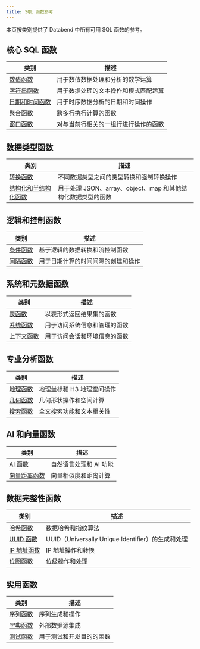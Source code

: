 ```yaml
---
title: SQL 函数参考
---
```


本页按类别提供了 Databend 中所有可用 SQL 函数的参考。

## 核心 SQL 函数

| 类别 | 描述 |
|----------|-------------|
| [数值函数](./04-numeric-functions/index.md) | 用于数值数据处理和分析的数学运算 |
| [字符串函数](./06-string-functions/index.md) | 用于数据处理的文本操作和模式匹配运算 |
| [日期和时间函数](./05-datetime-functions/index.md) | 用于时序数据分析的日期和时间操作 |
| [聚合函数](./07-aggregate-functions/index.md) | 跨多行执行计算的函数 |
| [窗口函数](./08-window-functions/index.md) | 对与当前行相关的一组行进行操作的函数 |

## 数据类型函数

| 类别 | 描述 |
|----------|-------------|
| [转换函数](./02-conversion-functions/index.md) | 不同数据类型之间的类型转换和强制转换操作 |
| [结构化和半结构化函数](./10-semi-structured-functions/index.md) | 用于处理 JSON、array、object、map 和其他结构化数据类型的函数 |

## 逻辑和控制函数

| 类别 | 描述 |
|----------|-------------|
| [条件函数](./03-conditional-functions/index.md) | 基于逻辑的数据转换和流控制函数 |
| [间隔函数](./05-interval-functions/index.md) | 用于日期计算的时间间隔的创建和操作 |

## 系统和元数据函数

| 类别 | 描述 |
|----------|-------------|
| [表函数](./17-table-functions/index.md) | 以表形式返回结果集的函数 |
| [系统函数](./16-system-functions/index.md) | 用于访问系统信息和管理的函数 |
| [上下文函数](./15-context-functions/index.md) | 用于访问会话和环境信息的函数 |

## 专业分析函数

| 类别 | 描述 |
|----------|-------------|
| [地理函数](./09-geo-functions/index.md) | 地理坐标和 H3 地理空间操作 |
| [几何函数](./09-geometry-functions/index.md) | 几何形状操作和空间计算 |
| [搜索函数](./10-search-functions/index.md) | 全文搜索功能和文本相关性 |

## AI 和向量函数

| 类别 | 描述 |
|----------|-------------|
| [AI 函数](./11-ai-functions/index.md) | 自然语言处理和 AI 功能 |
| [向量距离函数](./11-vector-distance-functions/index.md) | 向量相似度和距离计算 |

## 数据完整性函数

| 类别 | 描述 |
|----------|-------------|
| [哈希函数](./12-hash-functions/index.md) | 数据哈希和指纹算法 |
| [UUID 函数](./13-uuid-functions/index.md) | UUID（Universally Unique Identifier）的生成和处理 |
| [IP 地址函数](./14-ip-address-functions/index.md) | IP 地址操作和转换 |
| [位图函数](./01-bitmap-functions/index.md) | 位级操作和处理 |

## 实用函数

| 类别 | 描述 |
|----------|-------------|
| [序列函数](./18-sequence-functions/index.md) | 序列生成和操作 |
| [字典函数](./19-dictionary-functions/index.md) | 外部数据源集成 |
| [测试函数](./19-test-functions/index.md) | 用于测试和开发目的的函数 |